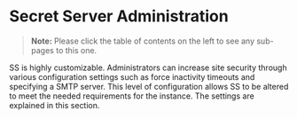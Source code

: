 [title]: # (Administration)
[tags]: # (Administration)
[priority]: # (1000)

# Secret Server Administration

> **Note:** Please click the table of contents on the left to see any sub-pages to this one.

SS is highly customizable. Administrators can increase site security through various configuration settings such as force inactivity timeouts and specifying a SMTP server. This level of configuration allows SS to be altered to meet the needed requirements for the instance. The settings are explained in this section.
